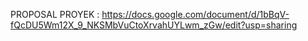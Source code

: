 PROPOSAL PROYEK : https://docs.google.com/document/d/1bBqV-fQcDU5Wm12X_9_NKSMbVuCtoXrvahUYLwm_zGw/edit?usp=sharing
